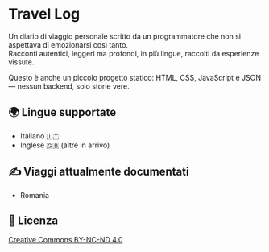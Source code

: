 # Travel Log

Un diario di viaggio personale scritto da un programmatore che non si aspettava di emozionarsi così tanto.  
Racconti autentici, leggeri ma profondi, in più lingue, raccolti da esperienze vissute.

Questo è anche un piccolo progetto statico: HTML, CSS, JavaScript e JSON — nessun backend, solo storie vere.

## 🌍 Lingue supportate
- Italiano 🇮🇹
- Inglese 🇬🇧 (altre in arrivo)

## ✍️ Viaggi attualmente documentati
- Romania

## 📄 Licenza
[Creative Commons BY-NC-ND 4.0](LICENSE.md)
